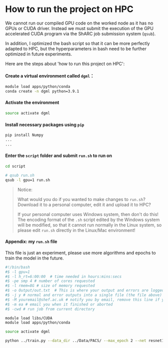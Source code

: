 # How to run the project on HPC

We cannot run our compiled GPU code on the worked node as it has no GPUs or CUDA driver. Instead we must submit the execution of the GPU accelerated CUDA program via the ShARC job submission system (`qsub`). 

In addition, I optimized the bash script so that it can be more perfectly adapted to HPC, but the hyperparameters in bash need to be further optimized in future experiments.

Here are the steps about 'how to run this project on HPC':

#### Create a virtual environment called `dgml`：

```bash
module load apps/python/conda
conda create -n dgml python=3.9.1
```

#### Activate the environment

```bash
source activate dgml
```

#### Install necessary packages using `pip`

```bash
pip install Numpy
...
...
```

#### Enter the `script` folder and submit `run.sh` to run on

```bash
cd script

# qsub run.sh
qsub -l gpu=1 run.sh
```

> Notice:
>
> What would you do if you wanted to make changes to `run.sh`? Download it to a personal computer, edit it and upload it to HPC?
>
> If your personal computer uses Windows system, then don't do this! The encoding format of the `.sh` script edited by the Windows system will be modified, so that it cannot run normally in the Linux system, so please edit `run.sh` directly in the Linux/Mac environment!

#### Appendix: my `run.sh` file

This file is just an experiment, please use more algorithms and epochs to train the model in the future.

```bash
#!/bin/bash
#$ -l gpu=1
#$ -l h_rt=6:00:00  # time needed in hours:mins:secs
#$ -pe smp 4 # number of cores requested
#$ -l rmem=8G # size of memory requested
#$ -o Output/out.txt  # This is where your output and errors are logged
#$ -j y # normal and error outputs into a single file (the file above)
#$ -M youremail@shef.ac.uk # notify you by email, remove this line if you don't want to be notified
#$ -m ea # email you when it finished or aborted
#$ -cwd # run job from current directory

module load libs/CUDA
module load apps/python/conda

source activate dgml

python ../train.py --data_dir ../Data/PACS/ --max_epoch 2 --net resnet18 --task img_dg --output ../output/ --test_envs 2 --dataset PACS --algorithm MLDG --mldg_beta 10
```
